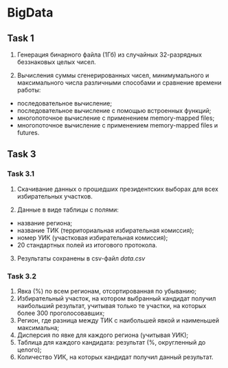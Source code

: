 # BigData

## Task 1
1. Генерация бинарного файла (1Гб) из случайных 32-разрядных беззнаковых целых чисел.

2. Вычисления суммы сгенерированных чисел, минимумального и максимального числа различными способами и сравнение времени работы: 
* последовательное вычисление;
* последовательное вычисление с помощью встроенных функций;
* многопоточное вычисление с применением memory-mapped files;
* многопоточное вычисление с применением memory-mapped files и futures.

## Task 3
### Task 3.1
1. Скачивание данных о прошедших президентских выборах для всех избирательных участков.

2. Данные в виде таблицы с полями:
* название региона;
* название ТИК (территориальная избирательная комиссия);
* номер УИК (участковая избирательная комиссия);
* 20 стандартных полей из итогового протокола.

3. Результаты сохранены в csv-файл *data.csv* 

### Task 3.2
1. Явка (%) по всем регионам, отсортированная по убыванию;
2. Избирательный участок, на котором выбранный кандидат получил наибольший результат, учитывая только те участки, на которых более 300 проголосовавших;
3. Регион, где разница между ТИК с наибольшей явкой и наименьшей максимальна;
4. Дисперсия по явке для каждого региона (учитывая УИК);
5. Таблица для каждого кандидата: результат (%, округленный до целого);
6. Количество УИК, на которых кандидат получил данный результат.
